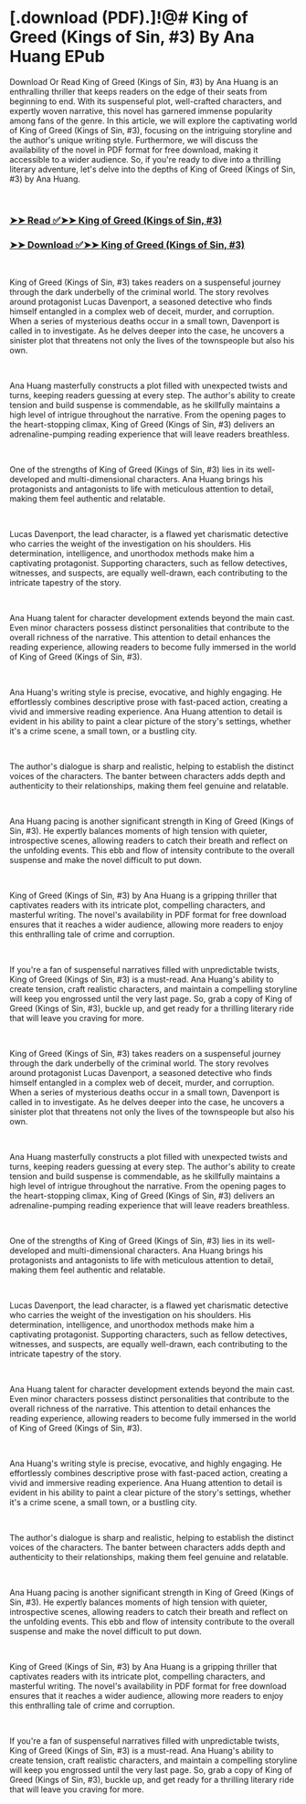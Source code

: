 # [.download (PDF).]!@# King of Greed (Kings of Sin, #3) By Ana Huang EPub

<p>Download Or Read King of Greed (Kings of Sin, #3) by Ana Huang is an enthralling thriller that keeps readers on the edge of their seats from beginning to end. With its suspenseful plot, well-crafted characters, and expertly woven narrative, this novel has garnered immense popularity among fans of the genre. In this article, we will explore the captivating world of King of Greed (Kings of Sin, #3), focusing on the intriguing storyline and the author's unique writing style. Furthermore, we will discuss the availability of the novel in PDF format for free download, making it accessible to a wider audience. So, if you're ready to dive into a thrilling literary adventure, let's delve into the depths of King of Greed (Kings of Sin, #3) by Ana Huang.</p>
<p>&nbsp;</p>

### [➤➤ Read ✅➤➤ King of Greed (Kings of Sin, #3)](https://thehelpfulbooks.blogspot.com/id/124943221)

### [➤➤ Download ✅➤➤ King of Greed (Kings of Sin, #3)](https://thehelpfulbooks.blogspot.com/id/124943221)

<p>&nbsp;</p>
<p>King of Greed (Kings of Sin, #3) takes readers on a suspenseful journey through the dark underbelly of the criminal world. The story revolves around protagonist Lucas Davenport, a seasoned detective who finds himself entangled in a complex web of deceit, murder, and corruption. When a series of mysterious deaths occur in a small town, Davenport is called in to investigate. As he delves deeper into the case, he uncovers a sinister plot that threatens not only the lives of the townspeople but also his own.</p>
<p>&nbsp;</p>
<p>Ana Huang masterfully constructs a plot filled with unexpected twists and turns, keeping readers guessing at every step. The author's ability to create tension and build suspense is commendable, as he skillfully maintains a high level of intrigue throughout the narrative. From the opening pages to the heart-stopping climax, King of Greed (Kings of Sin, #3) delivers an adrenaline-pumping reading experience that will leave readers breathless.</p>
<p>&nbsp;</p>
<p>One of the strengths of King of Greed (Kings of Sin, #3) lies in its well-developed and multi-dimensional characters. Ana Huang brings his protagonists and antagonists to life with meticulous attention to detail, making them feel authentic and relatable.</p>
<p>&nbsp;</p>
<p>Lucas Davenport, the lead character, is a flawed yet charismatic detective who carries the weight of the investigation on his shoulders. His determination, intelligence, and unorthodox methods make him a captivating protagonist. Supporting characters, such as fellow detectives, witnesses, and suspects, are equally well-drawn, each contributing to the intricate tapestry of the story.</p>
<p>&nbsp;</p>
<p>Ana Huang talent for character development extends beyond the main cast. Even minor characters possess distinct personalities that contribute to the overall richness of the narrative. This attention to detail enhances the reading experience, allowing readers to become fully immersed in the world of King of Greed (Kings of Sin, #3).</p>
<p>&nbsp;</p>
<p>Ana Huang's writing style is precise, evocative, and highly engaging. He effortlessly combines descriptive prose with fast-paced action, creating a vivid and immersive reading experience. Ana Huang attention to detail is evident in his ability to paint a clear picture of the story's settings, whether it's a crime scene, a small town, or a bustling city.</p>
<p>&nbsp;</p>
<p>The author's dialogue is sharp and realistic, helping to establish the distinct voices of the characters. The banter between characters adds depth and authenticity to their relationships, making them feel genuine and relatable.</p>
<p>&nbsp;</p>
<p>Ana Huang pacing is another significant strength in King of Greed (Kings of Sin, #3). He expertly balances moments of high tension with quieter, introspective scenes, allowing readers to catch their breath and reflect on the unfolding events. This ebb and flow of intensity contribute to the overall suspense and make the novel difficult to put down.</p>
<p>&nbsp;</p>
<p>King of Greed (Kings of Sin, #3) by Ana Huang is a gripping thriller that captivates readers with its intricate plot, compelling characters, and masterful writing. The novel's availability in PDF format for free download ensures that it reaches a wider audience, allowing more readers to enjoy this enthralling tale of crime and corruption.</p>
<p>&nbsp;</p>
<p>If you're a fan of suspenseful narratives filled with unpredictable twists, King of Greed (Kings of Sin, #3) is a must-read. Ana Huang's ability to create tension, craft realistic characters, and maintain a compelling storyline will keep you engrossed until the very last page. So, grab a copy of King of Greed (Kings of Sin, #3), buckle up, and get ready for a thrilling literary ride that will leave you craving for more.</p>
<p>&nbsp;</p>
<p>King of Greed (Kings of Sin, #3) takes readers on a suspenseful journey through the dark underbelly of the criminal world. The story revolves around protagonist Lucas Davenport, a seasoned detective who finds himself entangled in a complex web of deceit, murder, and corruption. When a series of mysterious deaths occur in a small town, Davenport is called in to investigate. As he delves deeper into the case, he uncovers a sinister plot that threatens not only the lives of the townspeople but also his own.</p>
<p>&nbsp;</p>
<p>Ana Huang masterfully constructs a plot filled with unexpected twists and turns, keeping readers guessing at every step. The author's ability to create tension and build suspense is commendable, as he skillfully maintains a high level of intrigue throughout the narrative. From the opening pages to the heart-stopping climax, King of Greed (Kings of Sin, #3) delivers an adrenaline-pumping reading experience that will leave readers breathless.</p>
<p>&nbsp;</p>
<p>One of the strengths of King of Greed (Kings of Sin, #3) lies in its well-developed and multi-dimensional characters. Ana Huang brings his protagonists and antagonists to life with meticulous attention to detail, making them feel authentic and relatable.</p>
<p>&nbsp;</p>
<p>Lucas Davenport, the lead character, is a flawed yet charismatic detective who carries the weight of the investigation on his shoulders. His determination, intelligence, and unorthodox methods make him a captivating protagonist. Supporting characters, such as fellow detectives, witnesses, and suspects, are equally well-drawn, each contributing to the intricate tapestry of the story.</p>
<p>&nbsp;</p>
<p>Ana Huang talent for character development extends beyond the main cast. Even minor characters possess distinct personalities that contribute to the overall richness of the narrative. This attention to detail enhances the reading experience, allowing readers to become fully immersed in the world of King of Greed (Kings of Sin, #3).</p>
<p>&nbsp;</p>
<p>Ana Huang's writing style is precise, evocative, and highly engaging. He effortlessly combines descriptive prose with fast-paced action, creating a vivid and immersive reading experience. Ana Huang attention to detail is evident in his ability to paint a clear picture of the story's settings, whether it's a crime scene, a small town, or a bustling city.</p>
<p>&nbsp;</p>
<p>The author's dialogue is sharp and realistic, helping to establish the distinct voices of the characters. The banter between characters adds depth and authenticity to their relationships, making them feel genuine and relatable.</p>
<p>&nbsp;</p>
<p>Ana Huang pacing is another significant strength in King of Greed (Kings of Sin, #3). He expertly balances moments of high tension with quieter, introspective scenes, allowing readers to catch their breath and reflect on the unfolding events. This ebb and flow of intensity contribute to the overall suspense and make the novel difficult to put down.</p>
<p>&nbsp;</p>
<p>King of Greed (Kings of Sin, #3) by Ana Huang is a gripping thriller that captivates readers with its intricate plot, compelling characters, and masterful writing. The novel's availability in PDF format for free download ensures that it reaches a wider audience, allowing more readers to enjoy this enthralling tale of crime and corruption.</p>
<p>&nbsp;</p>
<p>If you're a fan of suspenseful narratives filled with unpredictable twists, King of Greed (Kings of Sin, #3) is a must-read. Ana Huang's ability to create tension, craft realistic characters, and maintain a compelling storyline will keep you engrossed until the very last page. So, grab a copy of King of Greed (Kings of Sin, #3), buckle up, and get ready for a thrilling literary ride that will leave you craving for more.</p>
<p>&nbsp;</p>
